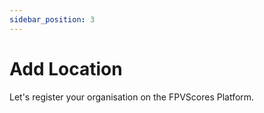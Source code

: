 ```yaml
---
sidebar_position: 3
---
```


# Add Location
Let's register your organisation on the FPVScores Platform.
